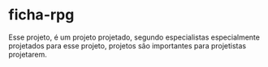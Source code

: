 # ficha-rpg
Esse projeto, é um projeto projetado, segundo especialistas especialmente
projetados para esse projeto, projetos são importantes para projetistas projetarem.